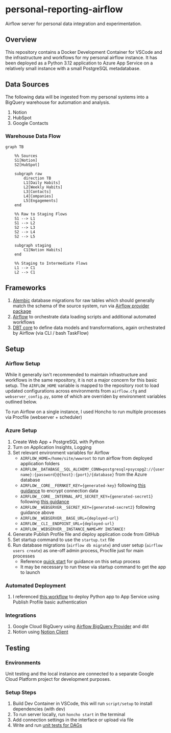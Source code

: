 # personal-reporting-airflow

Airflow server for personal data integration and experimentation.

## Overview

This repository contains a Docker Development Container for VSCode and the infrastructure and workflows for my personal airflow instance. It has been deployed as a Python 3.12 application to Azure App Service on a relatively small instance with a small PostgreSQL metadatabase.

## Data Sources

The following data will be ingested from my personal systems into a BigQuery warehouse for automation and analysis.

1. Notion
2. HubSpot
3. Google Contacts

### Warehouse Data Flow

```mermaid
graph TB

    %% Sources
    S1[Notion]
    S2[HubSpot]

    subgraph raw
        direction TB
        L1[Daily Habits]
        L2[Weekly Habits]
        L3[Contacts]
        L4[Companies]
        L5[Engagements]
    end

    %% Raw to Staging Flows
    S1 --> L1
    S1 --> L2
    S2 --> L3
    S2 --> L4
    S2 --> L5

    subgraph staging
        C1[Notion Habits]
    end

    %% Staging to Intermediate Flows
    L1 --> C1
    L2 --> C1
```

## Frameworks

1. [Alembic](https://alembic.sqlalchemy.org/en/latest/) database migrations for raw tables which should generally match the schema of the source system, run via [Airflow provider package](https://pypi.org/project/airflow-provider-alembic/)
2. [Airflow](https://airflow.apache.org/) to orchestrate data loading scripts and additional automated workflows
3. [DBT core](https://docs.getdbt.com/) to define data models and transformations, again orchestrated by Airflow (via CLI / bash TaskFlow)


## Setup

### Airflow Setup

While it generally isn't recommended to maintain infrastructure and workflows in the same repository, it is not a major concern for this basic setup. The `AIRFLOW_HOME` variable is mapped to the repository root to load updated configurations across environments from `airflow.cfg` and `webserver_config.py`, some of which are overriden by environment variables outlined below.

To run Airflow on a single instance, I used Honcho to run multiple processes via Procfile (webserver + scheduler)

### Azure Setup

1. Create Web App + PostgreSQL with Python
2. Turn on Application Insights, Logging
3. Set relevant environment variables for Airflow
    - `AIRFLOW_HOME=/home/site/wwwroot` to run airflow from deployed application folders
    - `AIRFLOW__DATABASE__SQL_ALCHEMY_CONN=postgresql+psycopg2://{username}:{password}@{host}:{port}/{database}` from the Azure database
    - `AIRFLOW__CORE__FERNKET_KEY={generated-key}` following [this guidance](https://airflow.apache.org/docs/apache-airflow/1.10.8/howto/secure-connections.html) to encrypt connection data
    - `AIRFLOW__CORE__INTERNAL_API_SECRET_KEY={generated-secret1}` following [this guidance](https://flask.palletsprojects.com/en/stable/config/#SECRET_KEY)
    - `AIRFLOW__WEBSERVER__SECRET_KEY={generated-secret2}` following guidance above
    - `AIRFLOW__WEBSERVER__BASE_URL={deployed-url}`
    - `AIRFLOW__CLI__ENDPOINT_URL={deployed-url}`
    - `AIRFLOW__WEBSERVER__INSTANCE_NAME=MY INSTANCE!`
4. Generate Publish Profile file and deploy application code from GitHub
5. Set startup command to use the `startup.txt` file
6. Run database migrations (`airflow db migrate`) and user setup (`airflow users create`) as one-off admin process, Procfile just for main processes
    - Reference [quick start](https://airflow.apache.org/docs/apache-airflow/stable/start.html) for guidance on this setup process
    - It may be necessary to run these via startup command to get the app to launch

### Automated Deployment

1. I referenced [this workflow](https://learn.microsoft.com/en-us/azure/app-service/deploy-github-actions?tabs=applevel%2Cpython%2Cpythonn) to deploy Python app to App Service using Publish Profile basic authentication

### Integrations

1. Google Cloud BigQuery using [Airflow BigQuery Provider](https://airflow.apache.org/docs/apache-airflow-providers-google/stable/operators/cloud/bigquery.html#upsert-table) and dbt
2. Notion using [Notion Client](https://pypi.org/project/notion-client/)

## Testing

### Environments

Unit testing and the local instance are connected to a separate Google Cloud Platform project for development purposes.

### Setup Steps

1. Build Dev Container in VSCode, this will run `script/setup` to install dependencies (with dev)
2. To run server locally, run `honcho start` in the terminal
3. Add connection settings in the interface or upload via file
4. Write and run [unit tests for DAGs](https://airflow.apache.org/docs/apache-airflow/stable/best-practices.html#unit-tests)